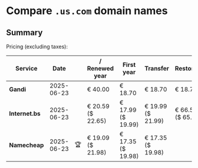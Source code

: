 # Compare `.us.com` domain names

## Summary

Pricing (excluding taxes):

| Service | Date |  | / Renewed year | First year | Transfer | Restoration |
|--|--|--|--|--|--|--|
| **Gandi** | 2025-06-23 |  | € 40.00 | € 18.70 | € 18.70 | € 18.70 |
| **Internet.bs** | 2025-06-23 |  | € 20.59<br>($ 22.65) | € 17.99<br>($ 19.99) | € 19.99<br>($ 21.99) | € 66.55<br>($ 65.69) |
| **Namecheap** | 2025-06-23 | 🏆 | € 19.09<br>($ 21.98) | € 17.35<br>($ 19.98) | € 17.35<br>($ 19.98) |  |
